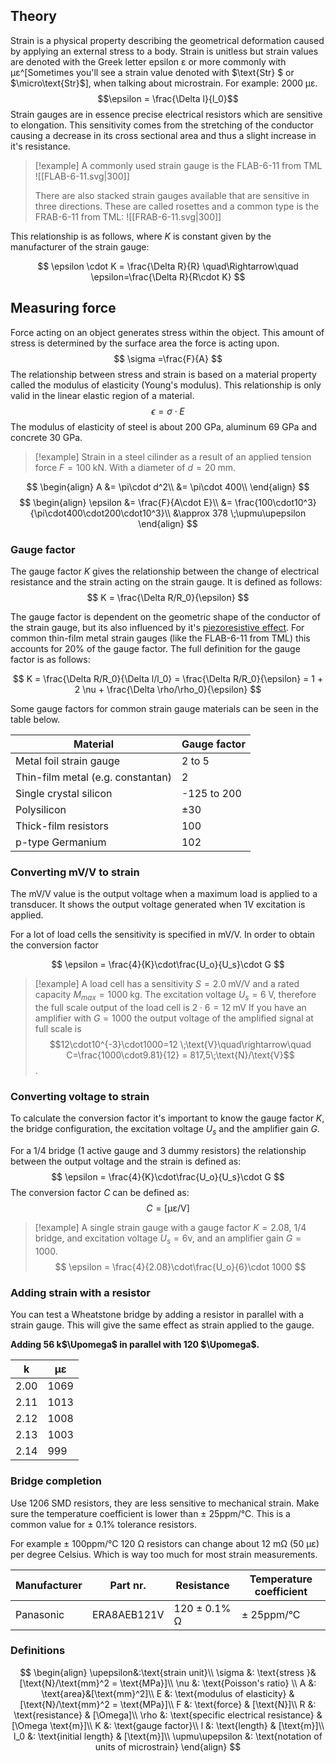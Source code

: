 ## Theory
Strain is a physical property describing the geometrical deformation caused by applying an external stress to a body. Strain is unitless but strain values are denoted with the Greek letter epsilon $\upepsilon$  or more commonly with $\upmu\upepsilon$^[Sometimes you'll see a strain value denoted with $\text{Str}
$ or $\micro\text{Str}$], when talking about microstrain. For example:  $2000\;\upmu\upepsilon$.
$$\epsilon = \frac{\Delta l}{l_0}$$
Strain gauges are in essence precise electrical resistors which are sensitive to elongation. This sensitivity comes from the stretching of the conductor causing a decrease in its cross sectional area and thus a slight increase in it's resistance.
>[!example] 
>A commonly used strain gauge is the FLAB-6-11 from TML ![[FLAB-6-11.svg|300]]
>
>There are also stacked strain gauges available that are sensitive in three directions. These are called rosettes and a common type is the FRAB-6-11 from TML:
>![[FRAB-6-11.svg|300]]
>

This relationship is as follows, where $K$ is constant given by the manufacturer of the strain gauge:

$$
\epsilon \cdot K = \frac{\Delta R}{R} \quad\Rightarrow\quad \epsilon=\frac{\Delta R}{R\cdot K}
$$
## Measuring force
Force acting on an object generates stress within the object. This amount of stress is determined by the surface area the force is acting upon.
$$
\sigma =\frac{F}{A}
$$
The relationship between stress and strain is based on a material property called the modulus of elasticity (Young's modulus). This relationship is only valid in the linear elastic region of a material.
$$
\epsilon=\sigma\cdot E
$$
The modulus of elasticity of steel is about 200 GPa, aluminum 69 GPa and concrete 30 GPa.

>[!example]
>Strain in a steel cilinder as a result of an applied tension force $F=100\;\text{kN}$. With a diameter of $d=20\;\text{mm}$.


$$
\begin{align}
A &= \pi\cdot d^2\\
&= \pi\cdot 400\\
\end{align}
$$
$$
\begin{align}
\epsilon &= \frac{F}{A\cdot E}\\
&= \frac{100\cdot10^3}{\pi\cdot400\cdot200\cdot10^3}\\
&\approx 378 \;\upmu\upepsilon
\end{align}
$$
### Gauge factor
The gauge factor $K$ gives the relationship between the change of electrical resistance and the strain acting on the strain gauge. It is defined as follows:
$$
K = \frac{\Delta R/R_0}{\epsilon}
$$

The gauge factor is dependent on the geometric shape of the conductor of the strain gauge, but its also influenced by it's [piezoresistive effect](https://en.wikipedia.org/wiki/Piezoresistive_effect). For common thin-film metal strain gauges (like the FLAB-6-11 from TML) this accounts for 20% of the gauge factor. The full definition for the gauge factor is as follows:

$$
K = \frac{\Delta R/R_0}{\Delta l/l_0} = \frac{\Delta R/R_0}{\epsilon} = 1 + 2 \nu + \frac{\Delta \rho/\rho_0}{\epsilon}
$$

Some gauge factors for common strain gauge materials can be seen in the table below.

| Material                          | Gauge factor |
| --------------------------------- | ------------ |
| Metal foil strain gauge           | 2 to 5       |
| Thin-film metal (e.g. constantan) | 2            |
| Single crystal silicon            | -125 to 200  |
| Polysilicon                       | ±30          |
| Thick-film resistors              | 100          |
| p-type Germanium                  | 102          |

### Converting mV/V to strain
The mV/V value is the output voltage when a maximum load is applied to a transducer. It shows the output voltage generated when 1V excitation is applied.

For a lot of load cells the sensitivity is specified in $\text{mV}/\text{V}$. In order to obtain the conversion factor 

$$
\epsilon = \frac{4}{K}\cdot\frac{U_o}{U_s}\cdot G
$$

>[!example]
> A load cell has a sensitivity $S = 2.0\;\text{mV}/\text{V}$ and a rated capacity $M_{max} = 1000\;\text{kg}$. 
> The excitation voltage $U_s = 6\;\text{V}$, therefore the full scale output of the load cell is $2\cdot6 = 12\;\text{mV}$
> If you have an amplifier with $G=1000$ the output voltage of the amplified signal at full scale is 
> $$12\cdot10^{-3}\cdot1000=12 \;\text{V}\quad\rightarrow\quad C=\frac{1000\cdot9.81}{12} = 817,5\;\text{N}/\text{V}$$. 


### Converting voltage to strain
To calculate the conversion factor it's important to know the gauge factor $K$, the bridge configuration, the excitation voltage $U_s$ and the amplifier gain $G$.

For a 1/4 bridge (1 active gauge and 3 dummy resistors) the relationship between the output voltage and the strain is defined as:
$$
\epsilon = \frac{4}{K}\cdot\frac{U_o}{U_s}\cdot G
$$
The conversion factor $C$ can be defined as:
$$ C= [\upmu\upepsilon/\text{V}] $$
>[!example]
>A single strain gauge with a gauge factor $K=2.08$, 1/4 bridge, and excitation voltage $U_s=6 \text{v}$, and an amplifier gain $G=1000$.
>$$
>\epsilon = \frac{4}{2.08}\cdot\frac{U_o}{6}\cdot 1000
>$$

### Adding strain with a resistor
You can test a Wheatstone bridge by adding a resistor in parallel with a strain gauge. This will give the same effect as strain applied to the gauge.

**Adding 56 k$\Upomega$ in parallel with 120 $\Upomega$.**

| k    | $\upmu\upepsilon$ |
| ---- | ----------------- |
| 2.00 | 1069              |
| 2.11 | 1013              |
| 2.12 | 1008              |
| 2.13 | 1003              |
| 2.14 | 999               |

### Bridge completion
Use 1206 SMD resistors, they are less sensitive to mechanical strain. Make sure the temperature coefficient is lower than ± 25ppm/°C. This is a common value for ± 0.1% tolerance resistors.

For example ± 100ppm/°C 120 Ω resistors can change about 12 mΩ (50 µε) per degree Celsius. Which is way too much for most strain measurements.

| Manufacturer | Part nr.    | Resistance   | Temperature coefficient |
| ------------ | ----------- | ------------ | ----------------------- |
| Panasonic    | ERA8AEB121V | 120 ± 0.1% Ω | ± 25ppm/°C              |


### Definitions
$$
\begin{align}
\upepsilon&:\text{strain unit}\\
\sigma &: \text{stress }&[\text{N}/\text{mm}^2 = \text{MPa}]\\
\nu &: \text{Poisson's ratio} \\
A &: \text{area}&[\text{mm}^2]\\
E &: \text{modulus of elasticity} & [\text{N}/\text{mm}^2 = \text{MPa}]\\
F &: \text{force} & [\text{N}]\\
R &: \text{resistance} & [\Omega]\\
\rho &: \text{specific electrical resistance} & [\Omega \text{m}]\\
K &: \text{gauge factor}\\
l &: \text{length} & [\text{m}]\\
l_0 &: \text{initial length} & [\text{m}]\\
\upmu\upepsilon &: \text{notation of units of microstrain}
\end{align}
$$
